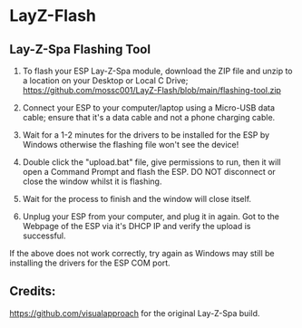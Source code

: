 # LayZ-Flash
## Lay-Z-Spa Flashing Tool

1. To flash your ESP Lay-Z-Spa module, download the ZIP file and unzip to a location on your Desktop or Local C Drive; https://github.com/mossc001/LayZ-Flash/blob/main/flashing-tool.zip

2. Connect your ESP to your computer/laptop using a Micro-USB data cable; ensure that it's a data cable and not a phone charging cable.

3. Wait for a 1-2 minutes for the drivers to be installed for the ESP by Windows otherwise the flashing file won't see the device!

4. Double click the "upload.bat" file, give permissions to run, then it will open a Command Prompt and flash the ESP. DO NOT disconnect or close the window whilst it is flashing.

5. Wait for the process to finish and the window will close itself.

6. Unplug your ESP from your computer, and plug it in again. Got to the Webpage of the ESP via it's DHCP IP and verify the upload is successful.

If the above does not work correctly, try again as Windows may still be installing the drivers for the ESP COM port.

## Credits:
https://github.com/visualapproach for the original Lay-Z-Spa build.
